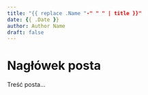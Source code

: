 ```yaml
---
title: "{{ replace .Name "-" " " | title }}"
date: {{ .Date }}
author: Author Name
draft: false
---
```


# Nagłówek posta

Treść posta...
